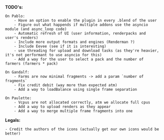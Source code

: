 **TODO's:**

    On Pablo:
        - Have an option to enable the plugin in every .blend of the user
        - Figure out what happends if multiple addons use the asyncio module (and async_loop code)
        - Automatic refresh of UI (user information, renderpacks and user's renders)
        - Include more output formats and engines (Renderman ?)
        - Include Eevee (see if it is interesting)
        - use threading for upload and download tasks (as they're heavier, it's not performant to use asyncio for this)
        - Add a way for the user to select a pack and the number of farmers (farmers * pack)

    On Gandalf:
        - Farms are now minimal fragments -> add a param `number of fragments`
        - Fix credit debit (way more than expected atm)
        - Add a way to loadBalance using single frame separation

    On Paulette:
        - Vcpus are not allocated correctly, atm we allocate full cpus
        - Add a way to upload renders as they appear
        - Add a way to merge multiple frame fragments into one

**Legals:**

    - Credit the authors of the icons (actually get our own icons would be better)